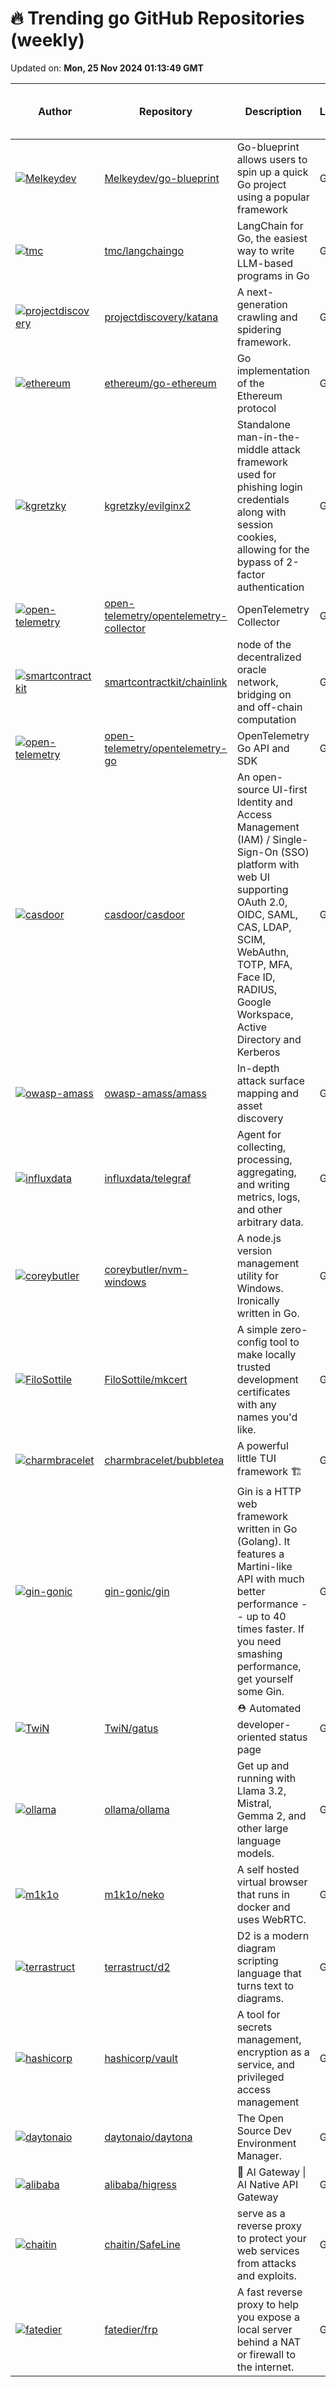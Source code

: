 # 🔥 Trending go GitHub Repositories (weekly)

Updated on: **Mon, 25 Nov 2024 01:13:49 GMT**

| Author | Repository | Description | Language | ⭐ Total Stars | 🌟 Stars This Week |
|--------|------------|-------------|----------|----------------|----------------|
| [![Melkeydev](https://avatars.githubusercontent.com/u/53410236?s=40&v=4)](https://github.com/Melkeydev) | [Melkeydev/go-blueprint](https://github.com/Melkeydev/go-blueprint) | Go-blueprint allows users to spin up a quick Go project using a popular framework | Go | 5420 | 810 |
| [![tmc](https://avatars.githubusercontent.com/u/3977?s=40&v=4)](https://github.com/tmc) | [tmc/langchaingo](https://github.com/tmc/langchaingo) | LangChain for Go, the easiest way to write LLM-based programs in Go | Go | 4906 | 239 |
| [![projectdiscovery](https://avatars.githubusercontent.com/in/29110?s=40&v=4)](https://github.com/projectdiscovery) | [projectdiscovery/katana](https://github.com/projectdiscovery/katana) | A next-generation crawling and spidering framework. | Go | 12239 | 974 |
| [![ethereum](https://avatars.githubusercontent.com/u/6264126?s=40&v=4)](https://github.com/ethereum) | [ethereum/go-ethereum](https://github.com/ethereum/go-ethereum) | Go implementation of the Ethereum protocol | Go | 47693 | 92 |
| [![kgretzky](https://avatars.githubusercontent.com/u/19260967?s=40&v=4)](https://github.com/kgretzky) | [kgretzky/evilginx2](https://github.com/kgretzky/evilginx2) | Standalone man-in-the-middle attack framework used for phishing login credentials along with session cookies, allowing for the bypass of 2-factor authentication | Go | 10966 | 44 |
| [![open-telemetry](https://avatars.githubusercontent.com/u/1373887?s=40&v=4)](https://github.com/open-telemetry) | [open-telemetry/opentelemetry-collector](https://github.com/open-telemetry/opentelemetry-collector) | OpenTelemetry Collector | Go | 4503 | 40 |
| [![smartcontractkit](https://avatars.githubusercontent.com/u/573827?s=40&v=4)](https://github.com/smartcontractkit) | [smartcontractkit/chainlink](https://github.com/smartcontractkit/chainlink) | node of the decentralized oracle network, bridging on and off-chain computation | Go | 7052 | 28 |
| [![open-telemetry](https://avatars.githubusercontent.com/u/5543599?s=40&v=4)](https://github.com/open-telemetry) | [open-telemetry/opentelemetry-go](https://github.com/open-telemetry/opentelemetry-go) | OpenTelemetry Go API and SDK | Go | 5326 | 32 |
| [![casdoor](https://avatars.githubusercontent.com/u/3787410?s=40&v=4)](https://github.com/casdoor) | [casdoor/casdoor](https://github.com/casdoor/casdoor) | An open-source UI-first Identity and Access Management (IAM) / Single-Sign-On (SSO) platform with web UI supporting OAuth 2.0, OIDC, SAML, CAS, LDAP, SCIM, WebAuthn, TOTP, MFA, Face ID, RADIUS, Google Workspace, Active Directory and Kerberos | Go | 10357 | 148 |
| [![owasp-amass](https://avatars.githubusercontent.com/u/7319658?s=40&v=4)](https://github.com/owasp-amass) | [owasp-amass/amass](https://github.com/owasp-amass/amass) | In-depth attack surface mapping and asset discovery | Go | 12117 | 45 |
| [![influxdata](https://avatars.githubusercontent.com/u/1048079?s=40&v=4)](https://github.com/influxdata) | [influxdata/telegraf](https://github.com/influxdata/telegraf) | Agent for collecting, processing, aggregating, and writing metrics, logs, and other arbitrary data. | Go | 14884 | 192 |
| [![coreybutler](https://avatars.githubusercontent.com/u/770982?s=40&v=4)](https://github.com/coreybutler) | [coreybutler/nvm-windows](https://github.com/coreybutler/nvm-windows) | A node.js version management utility for Windows. Ironically written in Go. | Go | 38129 | 148 |
| [![FiloSottile](https://avatars.githubusercontent.com/u/1225294?s=40&v=4)](https://github.com/FiloSottile) | [FiloSottile/mkcert](https://github.com/FiloSottile/mkcert) | A simple zero-config tool to make locally trusted development certificates with any names you'd like. | Go | 50512 | 313 |
| [![charmbracelet](https://avatars.githubusercontent.com/u/25087?s=40&v=4)](https://github.com/charmbracelet) | [charmbracelet/bubbletea](https://github.com/charmbracelet/bubbletea) | A powerful little TUI framework 🏗 | Go | 28158 | 169 |
| [![gin-gonic](https://avatars.githubusercontent.com/u/127379?s=40&v=4)](https://github.com/gin-gonic) | [gin-gonic/gin](https://github.com/gin-gonic/gin) | Gin is a HTTP web framework written in Go (Golang). It features a Martini-like API with much better performance -- up to 40 times faster. If you need smashing performance, get yourself some Gin. | Go | 79134 | 156 |
| [![TwiN](https://avatars.githubusercontent.com/u/15699766?s=40&v=4)](https://github.com/TwiN) | [TwiN/gatus](https://github.com/TwiN/gatus) | ⛑ Automated developer-oriented status page | Go | 6515 | 90 |
| [![ollama](https://avatars.githubusercontent.com/u/2372640?s=40&v=4)](https://github.com/ollama) | [ollama/ollama](https://github.com/ollama/ollama) | Get up and running with Llama 3.2, Mistral, Gemma 2, and other large language models. | Go | 99194 | 1,033 |
| [![m1k1o](https://avatars.githubusercontent.com/u/7534274?s=40&v=4)](https://github.com/m1k1o) | [m1k1o/neko](https://github.com/m1k1o/neko) | A self hosted virtual browser that runs in docker and uses WebRTC. | Go | 7763 | 225 |
| [![terrastruct](https://avatars.githubusercontent.com/u/3120367?s=40&v=4)](https://github.com/terrastruct) | [terrastruct/d2](https://github.com/terrastruct/d2) | D2 is a modern diagram scripting language that turns text to diagrams. | Go | 18136 | 291 |
| [![hashicorp](https://avatars.githubusercontent.com/u/28627?s=40&v=4)](https://github.com/hashicorp) | [hashicorp/vault](https://github.com/hashicorp/vault) | A tool for secrets management, encryption as a service, and privileged access management | Go | 31279 | 63 |
| [![daytonaio](https://avatars.githubusercontent.com/u/25279767?s=40&v=4)](https://github.com/daytonaio) | [daytonaio/daytona](https://github.com/daytonaio/daytona) | The Open Source Dev Environment Manager. | Go | 11865 | 1,282 |
| [![alibaba](https://avatars.githubusercontent.com/u/6763318?s=40&v=4)](https://github.com/alibaba) | [alibaba/higress](https://github.com/alibaba/higress) | 🤖 AI Gateway \| AI Native API Gateway | Go | 3525 | 273 |
| [![chaitin](https://avatars.githubusercontent.com/u/780596?s=40&v=4)](https://github.com/chaitin) | [chaitin/SafeLine](https://github.com/chaitin/SafeLine) | serve as a reverse proxy to protect your web services from attacks and exploits. | Go | 13179 | 312 |
| [![fatedier](https://avatars.githubusercontent.com/u/7346661?s=40&v=4)](https://github.com/fatedier) | [fatedier/frp](https://github.com/fatedier/frp) | A fast reverse proxy to help you expose a local server behind a NAT or firewall to the internet. | Go | 86818 | 301 |

